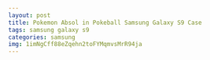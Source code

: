 ```yaml
---
layout: post
title: Pokemon Absol in Pokeball Samsung Galaxy S9 Case
tags: samsung galaxy s9
categories: samsung
img: 1imNgCff88eZqehn2toFYMqmvsMrR94ja
---
```


